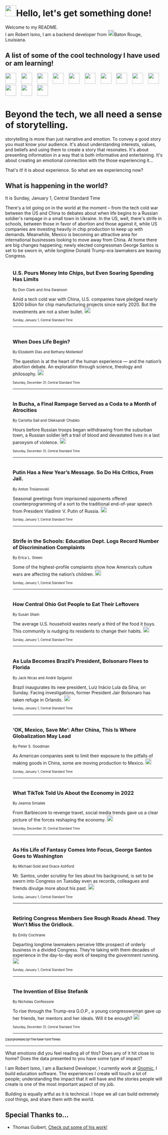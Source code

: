 <h1><img src="https://emojis.slackmojis.com/emojis/images/1643514375/3493/hot-coffee.gif?1643514375" width="35"/>Hello, let's get something done!</h1>

<p>Welcome to my README.<br/>
I am Robert Ismo, I am a backend developer from <img src="https://emojis.slackmojis.com/emojis/images/1638395689/50435/moulin_rouge.png?1638395689" width="20"/>Baton Rouge, Louisiana.</p>
<h2>A list of some of the cool technology I have used or am learning!</h2>
<p>
<img src="https://emojis.slackmojis.com/emojis/images/1643516091/21142/meow_bongotap.gif?1643516091" width="35" alt="">
<img src="https://img.shields.io/badge/Favorite%20Frontend%20Framework-SvelteKit-f83903" alt="">
<img src="https://img.shields.io/badge/Second%20Favorite-Vue-40b581" alt="">
<img src="https://img.shields.io/badge/Most%20Used%20Runtime-Nodejs-78b061" alt="">
<img src="https://emojis.slackmojis.com/emojis/images/1643517416/34482/fire.gif?1643517416" width="35" alt="">
<img src="https://img.shields.io/badge/Javascript%20But%20Better-Typescript-0078ca" alt="">
<img src="https://img.shields.io/badge/Favorite%20Language-Elixir-3e244d" alt="">
<img src="https://img.shields.io/badge/Containerize%20Everything-Docker-6ac9ef" alt="">
<img src="https://emojis.slackmojis.com/emojis/images/1643514596/5999/meow_party.gif?1643514596" width="35" alt="">
<img src="https://img.shields.io/badge/API%20Love%20Language-Graphql-de32a5" alt="">
<img src="https://img.shields.io/badge/Our%20Favorite%20Version%20Controller-Git-e94f33" alt="">
<img src="https://img.shields.io/badge/Favorite%20Database-Redis-d42d1d" alt="">
<img src="https://emojis.slackmojis.com/emojis/images/1643514559/5584/deployparrot.gif?1643514559" width="35" alt="">
<img src="https://img.shields.io/badge/Container%20Interstate-RabbitMQ-f66200" alt="">
<img src="https://img.shields.io/badge/Gotta%20Learn-Kubernetes-316adf" alt="">
<img src="https://img.shields.io/badge/Really%20Mature%20Now-WASM-654fef" alt="">
<img src="https://emojis.slackmojis.com/emojis/images/1666642497/61942/dance_vibe.gif?1666642497" width="35" alt="">
<img src="https://img.shields.io/badge/For%20My%20M1-ARM64-657d96" alt="">
<img src="https://img.shields.io/badge/Loving%20This%20So%20Much-TailwindCSS-17bcb5" alt="">
<img src="https://img.shields.io/badge/Cool%20Build%20Tool-Vite-f9cb24" alt="">
<img src="https://emojis.slackmojis.com/emojis/images/1669231376/62819/working-on-it.gif?1669231376" width="35" alt="">
<img src="https://img.shields.io/badge/Fun%20and%20Easy%20Database-MongoDB-5f8c49" alt="">
<img src="https://img.shields.io/badge/JS%20Life%20Support-NPM-c73737" alt="">
<img src="https://img.shields.io/badge/I%20Liked%20It-DynamoDB-0073b9" alt="">
<img src="https://emojis.slackmojis.com/emojis/images/1643514045/46/question.gif?1643514045" width="35" alt="">
<img src="https://img.shields.io/badge/cool-React-60d6f9" alt="">
<img src="https://img.shields.io/badge/Future%20Big%20Project-Lambda-f37e00" alt="">
<img src="https://img.shields.io/badge/NPM%20But%20Better-PNPM-f1aa07" alt="">
<img src="https://emojis.slackmojis.com/emojis/images/1643514943/9662/fbwow.gif?1643514943" width="35" alt="">
<img src="https://img.shields.io/badge/First%20Language-C-662079" alt="">
<img src="https://img.shields.io/badge/Where%20I%20Deploy%20Frontend-Vercel-000000" alt="">
<img src="https://img.shields.io/badge/Who%20Does%20not%20Want%20an%20App-Swift-f9492a" alt="">
<img src="https://emojis.slackmojis.com/emojis/images/1643514058/151/javascript.png?1643514058" width="35" alt="">
<img src="https://img.shields.io/badge/cool-Python-fbd542" alt="">
<img src="https://img.shields.io/badge/Favorite%20Something-Stripe-656cdc" alt="">
<img src="https://img.shields.io/badge/Of%20Course-HTML5-ed6327" alt="">
<img src="https://emojis.slackmojis.com/emojis/images/1660415405/60731/bomb.gif?1660415405" width="35" alt="">
<img src="https://img.shields.io/badge/hate-CSS-2964ec" alt="">
<img src="https://img.shields.io/badge/Learning-CircleCI-141215" alt="">
<img src="https://img.shields.io/badge/Learning-Rust-fbbb3b" alt="">
<img src="https://emojis.slackmojis.com/emojis/images/1660415397/60712/writing-hand.gif?1660415397" width="35" alt="">
<img src="https://img.shields.io/badge/Dev%20Browser%20of%20Choice-Firefox-cc4e26" alt="">
<img src="https://img.shields.io/badge/Recoverying%20From%20Windows-UNIX-1781e3" alt="">
<img src="https://img.shields.io/badge/LOVE-LogSeq-90c1c2" alt="">
<img src="https://emojis.slackmojis.com/emojis/images/1643514066/223/kirby.gif?1643514066" width="35" alt="">
<img src="https://img.shields.io/badge/Daily%20Driver-MacOS-e6e6e8" alt="">
<img src="https://img.shields.io/badge/Git%20Server-Github-000000" alt="">
<img src="https://img.shields.io/badge/enjoyable-EC2-f17428" alt="">
<img src="https://emojis.slackmojis.com/emojis/images/1643514239/2069/excited.gif?1643514239" width="35" alt="">
</p>
<h1>Beyond the tech, we all need a sense of storytelling.</h1>
<p>storytelling is more than just narrative and emotion. To convey a good story you must know your audience. It's about understanding interests, values, and beliefs and using them to create a story that resonates. It's about presenting information in a way that is both informative and entertaining. It's about creating an emotional connection with the those experiencing it...</p>
<p>That's it! it is about experience. So what are we experiencing now?</p>
<h2>What is happening in the world?</h2>
<p>It is Sunday, January 1, Central Standard Time</p>
<p>
There&#39;s a lot going on in the world at the moment – from the tech cold war between the US and China to debates about when life begins to a Russian soldier&#39;s rampage in a small town in Ukraine. In the US, well, there&#39;s strife in schools, between those in favor of abortion and those against it, while US companies are investing heavily in chip production to keep up with demands. Meanwhile, Mexico is becoming an attractive area for international businesses looking to move away from China. At home there are big changes happening; newly elected congressman George Santos is set to be sworn in, while longtime Donald Trump-era lawmakers are leaving Congress.</p>
<ol>
<img src="https://img.shields.io/badge/-technology-blue" alt="">
<h3>U.S. Pours Money Into Chips, but Even Soaring Spending Has Limits</h3>
<sub>By Don Clark and Ana Swanson</sub>
<p>Amid a tech cold war with China, U.S. companies have pledged nearly $200 billion for chip manufacturing projects since early 2020. But the investments are not a silver bullet.  <a href="https://nyti.ms/3Cdxtji"><img src="https://developer.nytimes.com/files/poweredby_nytimes_30b.png?v=1583354208352" height="20"></a></p>
<sub><sub>Sunday, January 1, Central Standard Time</sub></sub>
<hr/>
<img src="https://img.shields.io/badge/-us-blue" alt="">
<h3>When Does Life Begin?</h3>
<sub>By Elizabeth Dias and Bethany Mollenkof</sub>
<p>The question is at the heart of the human experience — and the nation’s abortion debate. An exploration through science, theology and philosophy.  <a href="https://nyti.ms/3WUcXwf"><img src="https://developer.nytimes.com/files/poweredby_nytimes_30b.png?v=1583354208352" height="20"></a></p>
<sub><sub>Saturday, December 31, Central Standard Time</sub></sub>
<hr/>
<img src="https://img.shields.io/badge/-world-blue" alt="">
<h3>In Bucha, a Final Rampage Served as a Coda to a Month of Atrocities</h3>
<sub>By Carlotta Gall and Oleksandr Chubko</sub>
<p>Hours before Russian troops began withdrawing from the suburban town, a Russian soldier left a trail of blood and devastated lives in a last paroxysm of violence.  <a href="https://nyti.ms/3jH69DZ"><img src="https://developer.nytimes.com/files/poweredby_nytimes_30b.png?v=1583354208352" height="20"></a></p>
<sub><sub>Saturday, December 31, Central Standard Time</sub></sub>
<hr/>
<img src="https://img.shields.io/badge/-world-blue" alt="">
<h3>Putin Has a New Year’s Message. So Do His Critics, From Jail.</h3>
<sub>By Anton Troianovski</sub>
<p>Seasonal greetings from imprisoned opponents offered counterprogramming of a sort to the traditional end-of-year speech from President Vladimir V. Putin of Russia.  <a href="https://nyti.ms/3IggRLB"><img src="https://developer.nytimes.com/files/poweredby_nytimes_30b.png?v=1583354208352" height="20"></a></p>
<sub><sub>Sunday, January 1, Central Standard Time</sub></sub>
<hr/>
<img src="https://img.shields.io/badge/-us-blue" alt="">
<h3>Strife in the Schools: Education Dept. Logs Record Number of Discrimination Complaints</h3>
<sub>By Erica L. Green</sub>
<p>Some of the highest-profile complaints show how America’s culture wars are affecting the nation’s children.  <a href="https://nyti.ms/3Z1DSIa"><img src="https://developer.nytimes.com/files/poweredby_nytimes_30b.png?v=1583354208352" height="20"></a></p>
<sub><sub>Sunday, January 1, Central Standard Time</sub></sub>
<hr/>
<img src="https://img.shields.io/badge/-headway-blue" alt="">
<h3>How Central Ohio Got People to Eat Their Leftovers</h3>
<sub>By Susan Shain</sub>
<p>The average U.S. household wastes nearly a third of the food it buys. This community is nudging its residents to change their habits.  <a href="https://nyti.ms/3WEnZWK"><img src="https://developer.nytimes.com/files/poweredby_nytimes_30b.png?v=1583354208352" height="20"></a></p>
<sub><sub>Sunday, January 1, Central Standard Time</sub></sub>
<hr/>
<img src="https://img.shields.io/badge/-world-blue" alt="">
<h3>As Lula Becomes Brazil’s President, Bolsonaro Flees to Florida</h3>
<sub>By Jack Nicas and André Spigariol</sub>
<p>Brazil inaugurates its new president, Luiz Inácio Lula da Silva, on Sunday. Facing investigations, former President Jair Bolsonaro has taken refuge in Orlando.  <a href="https://nyti.ms/3GwzhGF"><img src="https://developer.nytimes.com/files/poweredby_nytimes_30b.png?v=1583354208352" height="20"></a></p>
<sub><sub>Sunday, January 1, Central Standard Time</sub></sub>
<hr/>
<img src="https://img.shields.io/badge/-business-blue" alt="">
<h3>‘OK, Mexico, Save Me’: After China, This Is Where Globalization May Lead</h3>
<sub>By Peter S. Goodman</sub>
<p>As American companies seek to limit their exposure to the pitfalls of making goods in China, some are moving production to Mexico.  <a href="https://nyti.ms/3YXeTGd"><img src="https://developer.nytimes.com/files/poweredby_nytimes_30b.png?v=1583354208352" height="20"></a></p>
<sub><sub>Sunday, January 1, Central Standard Time</sub></sub>
<hr/>
<img src="https://img.shields.io/badge/-business-blue" alt="">
<h3>What TikTok Told Us About the Economy in 2022</h3>
<sub>By Jeanna Smialek</sub>
<p>From Barbiecore to revenge travel, social media trends gave us a clear picture of the forces reshaping the economy.  <a href="https://nyti.ms/3vrJwWv"><img src="https://developer.nytimes.com/files/poweredby_nytimes_30b.png?v=1583354208352" height="20"></a></p>
<sub><sub>Saturday, December 31, Central Standard Time</sub></sub>
<hr/>
<img src="https://img.shields.io/badge/-nyregion-blue" alt="">
<h3>As His Life of Fantasy Comes Into Focus, George Santos Goes to Washington</h3>
<sub>By Michael Gold and Grace Ashford</sub>
<p>Mr. Santos, under scrutiny for lies about his background, is set to be sworn into Congress on Tuesday even as records, colleagues and friends divulge more about his past.  <a href="https://nyti.ms/3IlGBXj"><img src="https://developer.nytimes.com/files/poweredby_nytimes_30b.png?v=1583354208352" height="20"></a></p>
<sub><sub>Sunday, January 1, Central Standard Time</sub></sub>
<hr/>
<img src="https://img.shields.io/badge/-us-blue" alt="">
<h3>Retiring Congress Members See Rough Roads Ahead. They Won’t Miss the Gridlock.</h3>
<sub>By Emily Cochrane</sub>
<p>Departing longtime lawmakers perceive little prospect of orderly business in a divided Congress. They’re taking with them decades of experience in the day-to-day work of keeping the government running.  <a href="https://nyti.ms/3G5gRvv"><img src="https://developer.nytimes.com/files/poweredby_nytimes_30b.png?v=1583354208352" height="20"></a></p>
<sub><sub>Sunday, January 1, Central Standard Time</sub></sub>
<hr/>
<img src="https://img.shields.io/badge/-us-blue" alt="">
<h3>The Invention of Elise Stefanik</h3>
<sub>By Nicholas Confessore</sub>
<p>To rise through the Trump-era G.O.P., a young congresswoman gave up her friends, her mentors and her ideals. Will it be enough?  <a href="https://nyti.ms/3Ie9S5U"><img src="https://developer.nytimes.com/files/poweredby_nytimes_30b.png?v=1583354208352" height="20"></a></p>
<sub><sub>Saturday, December 31, Central Standard Time</sub></sub>
<hr/>
</ol>
<a href="https://developer.nytimes.com"><sub><sub>Data provided by The New York Times</sub></sub></a>
<hr/>
<p>What emotions did you feel reading all of this? Does any of it hit close to home? Does the data presented to you have some type of impact?</p>
<p>I am Robert Ismo, I am a Backend Developer, I currently work at <a href="https://gnomic.education/">Gnomic</a>, I build education software. The experiences I create will touch a lot of people; understanding the impact that it will have and the stories people will create is one of the most important aspect of my job.</p>
<p>Building is equally artful as it is technical. I hope we all can build extremely cool things, and share them with the world.</p>
<h2>Special Thanks to...</h2>
<ul>
<li>Thomas Guibert, <a href="https://github.com/thmsgbrt/thmsgbrt">Check out some of his work!</a></li>
</ul>